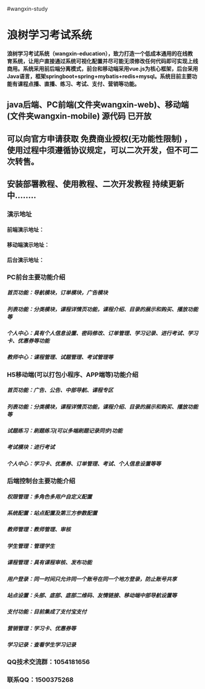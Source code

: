 #wangxin-study

# 浪树学习考试系统
#### 浪树学习考试系统（wangxin-education），致力打造一个低成本通用的在线教育系统，让用户直接通过系统可视化配置并尽可能无须修改任何代码即可实现上线商用。系统采用前后端分离模式，前台和移动端采用vue.js为核心框架，后台采用Java语言，框架springboot+spring+mybatis+redis+mysql。系统目前主要功能有课程点播、直播、练习、考试、支付、营销等功能。

## java后端、PC前端(文件夹wangxin-web)、移动端(文件夹wangxin-mobile) 源代码 已开放

## 可以向官方申请获取 免费商业授权(无功能性限制) ，使用过程中须遵循协议规定，可以二次开发，但不可二次转售。

## 安装部署教程、使用教程、二次开发教程 持续更新中........

### 演示地址
#### 前端演示地址：
#### 移动端演示地址：
#### 后台演示地址： 




### PC前台主要功能介绍
##### 首页功能：导航模块，订单模块，广告模块
##### 列表功能：分类模块，课程详情页功能，课程介绍、目录的展示和购买、播放功能等
##### 个人中心：具有个人信息设置、密码修改、订单管理、学习记录、进行考试、学习卡、优惠券等功能
##### 教师中心：课程管理、试题管理、考试管理等

### H5移动端(可以打包小程序、APP端等)功能介绍
##### 首页功能：广告、公告、中部导航、课程专区
##### 列表功能：分类模块，课程详情页功能，课程介绍、目录的展示和购买、播放功能等
##### 试题练习：刷题练习(可以多端刷题记录同步)功能
##### 考试模块：进行考试
##### 个人中心：学习卡、优惠券、订单管理、考试、个人信息设置等等

### 后端控制台主要功能介绍
##### 权限管理：多角色多用户自定义配置
##### 系统配置：站点配置及第三方参数配置
##### 教师管理：教师管理、审核
##### 学生管理：管理学生
##### 课程管理：具有课程审核、发布功能
##### 用户登录：同一时间只允许同一个账号在同一个地方登录，防止账号共享
##### 站点设置：头部、底部、底部二维码、友情链接、移动端中部导航设置等
##### 支付功能：目前集成了支付宝支付
##### 营销管理：学习卡、优惠券等
##### 学习记录：查看学生学习记录



### QQ技术交流群：1054181656
### 联系QQ：1500375268
